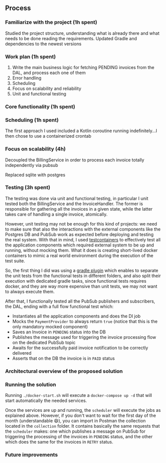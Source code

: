 ## Process

### Familiarize with the project (1h spent)

Studied the project structure, understanding what is already there and what needs to be done reading the requirements.
Updated Gradle and dependencies to the newest versions

### Work plan (1h spent)

1. Write the main business logic for fetching PENDING invoices from the DAL, and process each one of them
2. Error handling
3. Scheduling
4. Focus on scalability and reliability
5. Unit and functional testing

### Core functionality (1h spent)

### Scheduling (1h spent)

The first approach I used included a Kotlin coroutine running indefinitely...I then chose to use a containerized crontab

### Focus on scalability (4h)

Decoupled the BillingService in order to process each invoice totally independently via pubsub

Replaced sqlite with postgres

### Testing (3h spent)

The testing was done via unit and functional testing, in particular I unit tested both the BillingService and the
InvoiceHandler. The former is responsible for gathering all the invoices in a given state, while the latter takes care
of handling a single invoice, atomically.

However, unit testing may not be enough for this kind of projects: we need to make
sure that also the interactions with the external components like the Postgres DB and PubSub work as expected before
deploying and testing the real system. With that in mind, I used [testcontainers](https://www.testcontainers.org/)
to effectively test all the application components which required external system to be up and running, without mocking
them. What it does is creating short-lived docker containers to mimic a real world environment during the execution of
the test suite.

So, the first thing I did was using a [gradle plugin](https://github.com/unbroken-dome/gradle-testsets-plugin) which
enables to separate the unit tests from the functional tests in different folders, and also split their execution with
dedicated gradle tasks, since functional tests requires docker, and they are way more expensive than unit tests, we may
not want to always execute them.

After that, I functionally tested all the PubSub publishers and subscribers, the DAL, ending with a full flow functional
test which:

* Instantiates all the application components and does the DI job
* Mocks the `PaymentProvider` to always return `true` (notice that this is the only mandatory mocked component)
* Saves an Invoice in `PENDING` status into the DB
* Publishes the message used for triggering the invoice processing flow on the dedicated PubSub topic
* Awaits for the successfully paid invoice notification to be correctly delivered
* Asserts that on the DB the invoice is in `PAID` status

### Architectural overview of the proposed solution

### Running the solution

Running `./docker-start.sh` will execute a `docker-compose up -d` that will start automatically the needed services.

Once the services are up and running, the `scheduler` will execute the jobs as explained above. However, if you don't
want to wait for the first day of the month (understandable :smile:), you can import in Postman the collection located
in the `collection` folder. It contains basically the same requests that the `scheduler` makes: one which publishes a
message on PubSub for triggering the processing of the invoices in `PENDING` status, and the other which does the same
for the invoices in `RETRY` status.

### Future improvements
